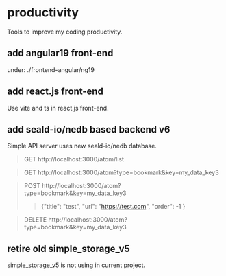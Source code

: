 # productivity

Tools to improve my coding productivity.

## add angular19 front-end

under:  ./frontend-angular/ng19

## add react.js front-end

Use vite and ts in react.js front-end.

## add seald-io/nedb based backend v6

Simple API server uses new seald-io/nedb database.

> GET http://localhost:3000/atom/list

> GET http://localhost:3000/atom?type=bookmark&key=my_data_key3

> POST http://localhost:3000/atom?type=bookmark&key=my_data_key3
>> {"title": "test", "url": "https://test.com", "order": -1 }

> DELETE http://localhost:3000/atom?type=bookmark&key=my_data_key3




## retire old simple_storage_v5

simple_storage_v5 is not using in current project.
